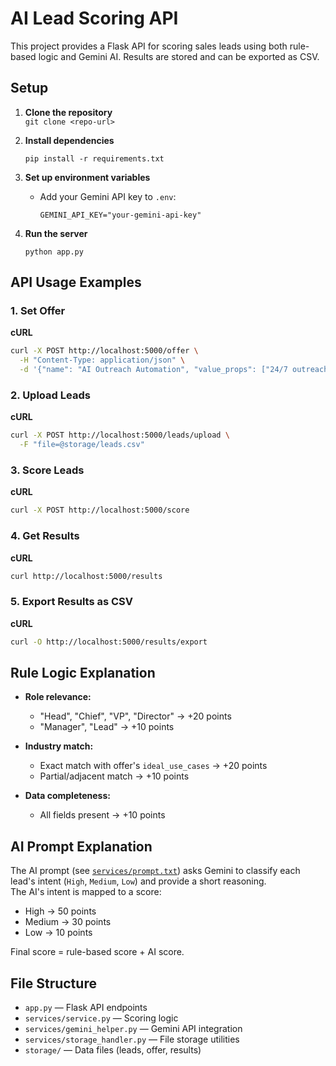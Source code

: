 # AI Lead Scoring API

This project provides a Flask API for scoring sales leads using both rule-based logic and Gemini AI. Results are stored and can be exported as CSV.

## Setup

1. **Clone the repository**  
   `git clone <repo-url>`

2. **Install dependencies**  
   ```
   pip install -r requirements.txt
   ```

3. **Set up environment variables**  
   - Add your Gemini API key to `.env`:
     ```
     GEMINI_API_KEY="your-gemini-api-key"
     ```

4. **Run the server**  
   ```
   python app.py
   ```

## API Usage Examples

### 1. Set Offer

**cURL**
```sh
curl -X POST http://localhost:5000/offer \
  -H "Content-Type: application/json" \
  -d '{"name": "AI Outreach Automation", "value_props": ["24/7 outreach", "6x more meetings"], "ideal_use_cases": ["B2B SaaS mid-market", "Tech companies", "Software services"]}'
```

### 2. Upload Leads

**cURL**
```sh
curl -X POST http://localhost:5000/leads/upload \
  -F "file=@storage/leads.csv"
```

### 3. Score Leads

**cURL**
```sh
curl -X POST http://localhost:5000/score
```

### 4. Get Results

**cURL**
```sh
curl http://localhost:5000/results
```

### 5. Export Results as CSV

**cURL**
```sh
curl -O http://localhost:5000/results/export
```

## Rule Logic Explanation

- **Role relevance:**  
  - "Head", "Chief", "VP", "Director" → +20 points  
  - "Manager", "Lead" → +10 points

- **Industry match:**  
  - Exact match with offer's `ideal_use_cases` → +20 points  
  - Partial/adjacent match → +10 points

- **Data completeness:**  
  - All fields present → +10 points

## AI Prompt Explanation

The AI prompt (see [`services/prompt.txt`](services/prompt.txt)) asks Gemini to classify each lead's intent (`High`, `Medium`, `Low`) and provide a short reasoning.  
The AI's intent is mapped to a score:
- High → 50 points
- Medium → 30 points
- Low → 10 points

Final score = rule-based score + AI score.

## File Structure

- `app.py` — Flask API endpoints
- `services/service.py` — Scoring logic
- `services/gemini_helper.py` — Gemini API integration
- `services/storage_handler.py` — File storage utilities
- `storage/` — Data files (leads, offer, results)